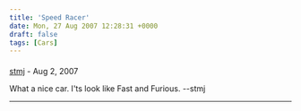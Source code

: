 ```yaml
---
title: 'Speed Racer'
date: Mon, 27 Aug 2007 12:28:31 +0000
draft: false
tags: [Cars]
---
```



#### 
[stmj](http://stmj.vedbox.com/ "dee_dee081@yahoo.co.id") - <time datetime="2007-08-28 06:09:15">Aug 2, 2007</time>

What a nice car. I'ts look like Fast and Furious. --stmj
<hr />
